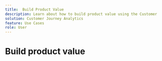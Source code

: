 ```yaml
---
title:  Build Product Value
description: Learn about how to build product value using the Customer Journey Analytics B2B Edition.
solution: Customer Journey Analytics
feature: Use Cases
role: User
---
```

# Build product value

